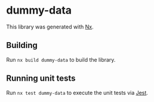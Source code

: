 # dummy-data

This library was generated with [Nx](https://nx.dev).

## Building

Run `nx build dummy-data` to build the library.

## Running unit tests

Run `nx test dummy-data` to execute the unit tests via [Jest](https://jestjs.io).
